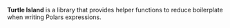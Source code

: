 **Turtle Island** is a library that provides helper functions to reduce boilerplate when writing Polars expressions.
